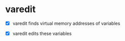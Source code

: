 # varedit

- [x] varedit finds virtual memory addresses of variables

- [x] varedit edits these variables

